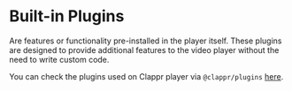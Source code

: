 # Built-in Plugins

Are features or functionality pre-installed in the player itself. These plugins are designed to provide additional features to the video player without the need to write custom code.



You can check the plugins used on Clappr player via `@clappr/plugins` [here](https://github.com/clappr/clappr-plugins#plugins-description).



